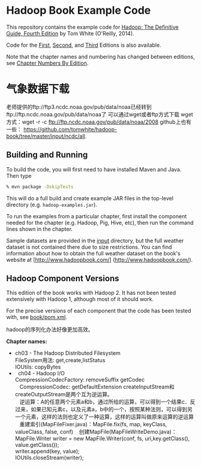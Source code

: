 
# Hadoop Book Example Code

This repository contains the example code for [Hadoop: The Definitive Guide, Fourth Edition](http://shop.oreilly.com/product/0636920033448.do)
by Tom White (O'Reilly, 2014).

Code for the [First], [Second], and [Third] Editions is also available.

Note that the chapter names and numbering has changed between editions, see
[Chapter Numbers By Edition](https://github.com/tomwhite/hadoop-book/wiki/Chapter-Numbers-By-Edition).

[First]: http://github.com/tomwhite/hadoop-book/tree/1e
[Second]: http://github.com/tomwhite/hadoop-book/tree/2e
[Third]: http://github.com/tomwhite/hadoop-book/tree/3e

# 气象数据下载
老师提供的ftp://ftp3.ncdc.noaa.gov/pub/data/noaa已经转到ftp://ftp.ncdc.noaa.gov/pub/data/noaa了
可以通过wget或者ftp方式下载
wget方式：wget -r -c ftp://ftp.ncdc.noaa.gov/pub/data/noaa/2008
github上也有一些： https://github.com/tomwhite/hadoop-book/tree/master/input/ncdc/all.


## Building and Running

To build the code, you will first need to have installed Maven and Java. Then type

```bash
% mvn package -DskipTests
```

This will do a full build and create example JAR files in the top-level directory (e.g. 
`hadoop-examples.jar`).

To run the examples from a particular chapter, first install the component 
needed for the chapter (e.g. Hadoop, Pig, Hive, etc), then run the command lines shown 
in the chapter.

Sample datasets are provided in the [input](input) directory, but the full weather dataset
is not contained there due to size restrictions. You can find information about how to obtain 
the full weather dataset on the book's website at [http://www.hadoopbook.com/]
(http://www.hadoopbook.com/).

## Hadoop Component Versions

This edition of the book works with Hadoop 2. It has not been tested extensively with 
Hadoop 1, although most of it should work.

For the precise versions of each component that the code has been tested with, see 
[book/pom.xml](book/pom.xml).

hadoop的序列化办法好像更加高效。

 **Chapter names:**
*   ch03 - The Hadoop Distributed Filesystem    
    FileSystem用法: get,create,listStatus  
    IOUtils: copyBytes  
*   ch04 - Hadoop I/O  
    CompressionCodecFactory: removeSuffix  getCodec   
    CompressionCodec: getDefaultExtension  createInputStream和createOutputStream是两个互为逆运算。   
    逆运算：A的任意两个元素a和b，通过所给的运算，可以得到一个结果c．反过来，如果已知元素c，以及元素a，b中的一个，按照某种法则，可以得到另一个元素，这样的法则也定义了一种运算，这样的运算叫做原来运算的逆运算  
    重建索引(MapFileFixer.java)：MapFile.fix(fs, map, keyClass, valueClass, false, conf)
    创建MapFile(MapFileWriteDemo.java)：MapFile.Writer writer = new MapFile.Writer(conf, fs, uri,key.getClass(), value.getClass());  
                 writer.append(key, value);   
                 IOUtils.closeStream(writer);
                 
